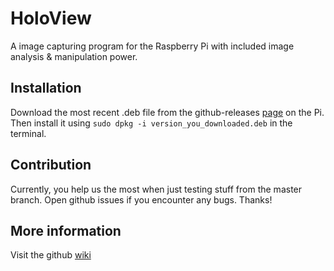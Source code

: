 # HoloView
A image capturing program for the Raspberry Pi with included image analysis & manipulation power.

## Installation
Download the most recent .deb file from the github-releases [page](https://github.com/stelzch/holoview/releases) on the Pi. Then install it using `sudo dpkg -i version_you_downloaded.deb` in the terminal.

## Contribution
Currently, you help us the most when just testing stuff from the master branch. Open github issues if you encounter any bugs. Thanks!

## More information
Visit the github [wiki](https://github.com/stelzch/holoview/wiki)